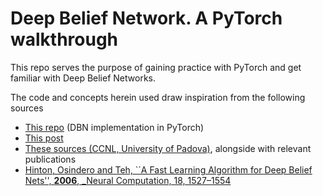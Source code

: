 # Deep Belief Network. A PyTorch walkthrough

This repo serves the purpose of gaining practice with PyTorch and get familiar with Deep Belief Networks.

The code and concepts herein used draw inspiration from the following sources

* [This repo](https://github.com/mehulrastogi/Deep-Belief-Network-pytorch) (DBN implementation in PyTorch)
* [This post](https://heartbeat.fritz.ai/guide-to-restricted-boltzmann-machines-using-pytorch-ee50d1ed21a8)
* [These sources (CCNL, University of Padova)](http://ccnl.psy.unipd.it/research/deeplearning), alongside with relevant publications
* [Hinton, Osindero and Teh, ``A Fast Learning Algorithm for Deep Belief Nets'', **2006**, _Neural Computation, 18, 1527–1554](http://www.cs.toronto.edu/~fritz/absps/ncfast.pdf)


